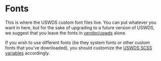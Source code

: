 # Fonts

This is where the USWDS custom font files live. You can put whatever you want
in here, but for the sake of upgrading to a future version of USWDS, we suggest
that you leave the fonts in [vendor/uswds](uswds/vendor) alone.

If you wish to use different fonts (be they system fonts or other custom fonts
that you've downloaded), you should customize the [USWDS SCSS
variables](../sass/vendor/uswds/core/_variables.scss) accordingly.
